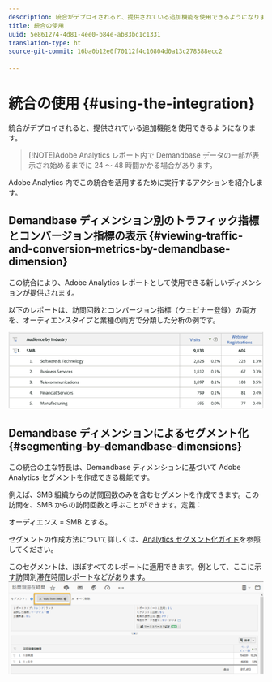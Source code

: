 ```yaml
---
description: 統合がデプロイされると、提供されている追加機能を使用できるようになります。
title: 統合の使用
uuid: 5e861274-4d81-4ee0-b84e-ab83bc1c1331
translation-type: ht
source-git-commit: 16ba0b12e0f70112f4c10804d0a13c278388ecc2

---
```



# 統合の使用 {#using-the-integration}

統合がデプロイされると、提供されている追加機能を使用できるようになります。

> [!NOTE]Adobe Analytics レポート内で Demandbase データの一部が表示され始めるまでに 24 ～ 48 時間かかる場合があります。

Adobe Analytics 内でこの統合を活用するために実行するアクションを紹介します。

## Demandbase ディメンション別のトラフィック指標とコンバージョン指標の表示 {#viewing-traffic-and-conversion-metrics-by-demandbase-dimension}

この統合により、Adobe Analytics レポートとして使用できる新しいディメンションが提供されます。

以下のレポートは、訪問回数とコンバージョン指標（ウェビナー登録）の両方を、オーディエンスタイプと業種の両方で分類した分析の例です。

![](assets/metrics_db_dimensions.png)

## Demandbase ディメンションによるセグメント化 {#segmenting-by-demandbase-dimensions}

この統合の主な特長は、Demandbase ディメンションに基づいて Adobe Analytics セグメントを作成できる機能です。

例えば、SMB 組織からの訪問回数のみを含むセグメントを作成できます。この訪問を、SMB からの訪問回数と呼ぶことができます。定義：

オーディエンス = SMB とする。

セグメントの作成方法について詳しくは、[Analytics セグメント化ガイド](https://marketing.adobe.com/resources/help/ja_JP/analytics/segment/)を参照してください。

このセグメントは、ほぼすべてのレポートに適用できます。例として、ここに示す訪問別滞在時間レポートなどがあります。![](assets/segment_applied_report.png)
